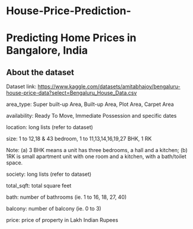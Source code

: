 # House-Price-Prediction-
# Predicting Home Prices in Bangalore, India

## **About the dataset**
Dataset link: https://www.kaggle.com/datasets/amitabhajoy/bengaluru-house-price-data?select=Bengaluru_House_Data.csv

area_type: Super built-up Area, Built-up Area, Plot Area, Carpet Area

availability: Ready To Move, Immediate Possession and specific dates

location: long lists (refer to dataset)

size: 1 to 12,18 & 43 bedroom, 1 to 11,13,14,16,19,27 BHK, 1 RK

Note: (a) 3 BHK means a unit has three bedrooms, a hall and a kitchen; (b) 1RK is small apartment unit with one room and a kitchen, with a bath/toilet space.

society: long lists (refer to dataset)

total_sqft: total square feet

bath: number of bathrooms (ie. 1 to 16, 18, 27, 40)

balcony: number of balcony (ie. 0 to 3)

price: price of property in Lakh Indian Rupees
